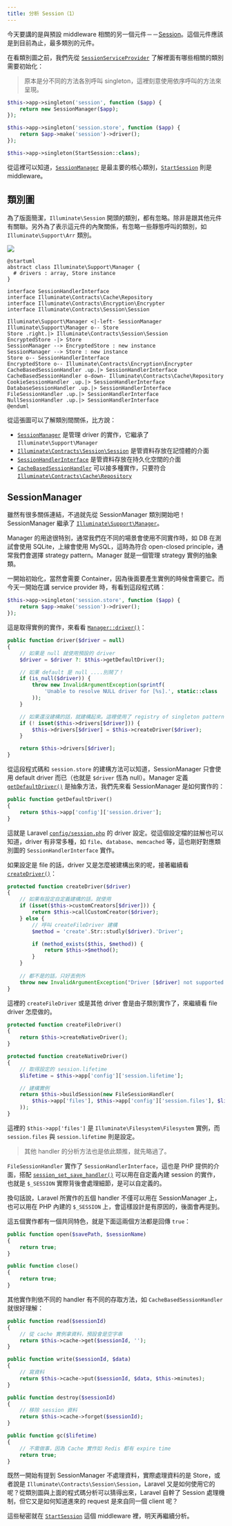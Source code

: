 ```yaml
---
title: 分析 Session（1）
---
```


今天要講的是與預設 middleware 相關的另一個元件－－[Session][]。這個元件應該是到目前為止，最多類別的元件。

在看類別圖之前，我們先從 [`SessionServiceProvider`](https://github.com/laravel/framework/blob/v5.7.6/src/Illuminate/Session/SessionServiceProvider.php) 了解裡面有哪些相關的類別需要初始化：

> 原本是分不同的方法各別呼叫 singleton，這裡刻意使用依序呼叫的方法來呈現。

```php
$this->app->singleton('session', function ($app) {
    return new SessionManager($app);
});

$this->app->singleton('session.store', function ($app) {
    return $app->make('session')->driver();
});

$this->app->singleton(StartSession::class);
```

從這裡可以知道，[`SessionManager`][] 是最主要的核心類別，[`StartSession`][] 則是 middleware。

## 類別圖

為了版面簡潔，`Illuminate\Session` 開頭的類別，都有忽略。除非是跟其他元件有關聯。另外為了表示這元件的內聚關係，有忽略一些靜態呼叫的類別，如 `Illuminate\Support\Arr` 類別。

![](http://www.plantuml.com/plantuml/png/bP9FJm913CNlyocQU7Nu0CGG8chae0UvxgNi5fWuT3PjLqB4xwwoJ1337_Qqa-Rz-jg-7QgXMBEC3gTgWgL16L4LnZ4soy1eL4oQkavYnGiopadWqm7SG2NXWqIX3oY2wrkOM1A2m6h89Ralvm8RoGnBWWcfXiJFo5Ka6UVwNl7NRvHuEuaM8omNLBnHdJHOalKb_IENigxjnoa_IIunkz7orxapczzjVAIP-RpFhduEITwtbt7jVNeIvWlhRGRNJPFNg5hQRmQvsy44uFq0_cdxmBJAUHm5ZkhQOlB-P6XxdopjaCOsqdjKgWxRGw-fVwzoolGabtoLLkol_856ARq7wcRzW8PJr8xKKuWTYTScncx4aBXgbl4R)

```
@startuml
abstract class Illuminate\Support\Manager {
  # drivers : array, Store instance
}

interface SessionHandlerInterface
interface Illuminate\Contracts\Cache\Repository
interface Illuminate\Contracts\Encryption\Encrypter
interface Illuminate\Contracts\Session\Session

Illuminate\Support\Manager <|-left- SessionManager
Illuminate\Support\Manager o-- Store
Store .right.|> Illuminate\Contracts\Session\Session
EncryptedStore -|> Store
SessionManager --> EncryptedStore : new instance
SessionManager --> Store : new instance
Store o-- SessionHandlerInterface
EncryptedStore o-- Illuminate\Contracts\Encryption\Encrypter
CacheBasedSessionHandler .up.|> SessionHandlerInterface
CacheBasedSessionHandler o-down- Illuminate\Contracts\Cache\Repository
CookieSessionHandler .up.|> SessionHandlerInterface
DatabaseSessionHandler .up.|> SessionHandlerInterface
FileSessionHandler .up.|> SessionHandlerInterface
NullSessionHandler .up.|> SessionHandlerInterface
@enduml
```

從這張圖可以了解類別間關係，比方說：

* [`SessionManager`][] 是管理 driver 的實作，它繼承了 `Illuminate\Support\Manager`
* [`Illuminate\Contracts\Session\Session`](https://github.com/laravel/framework/blob/v5.7.6/src/Illuminate/Contracts/Session/Session.php) 是管資料存放在記憶體的介面
* [`SessionHandlerInterface`](http://php.net/manual/en/class.sessionhandlerinterface.php) 是管資料存放在持久化空間的介面
* [`CacheBasedSessionHandler`](https://github.com/laravel/framework/blob/v5.7.6/src/Illuminate/Session/CacheBasedSessionHandler.php) 可以接多種實作，只要符合 [`Illuminate\Contracts\Cache\Repository`](https://github.com/laravel/framework/blob/v5.7.6/src/Illuminate/Contracts/Cache/Repository.php)

## SessionManager

雖然有很多關係連結，不過就先從 SessionManager 類別開始吧！SessionManager 繼承了 [`Illuminate\Support\Manager`](https://github.com/laravel/framework/blob/v5.7.6/src/Illuminate/Support/Manager.php)。

Manager 的用途很特別，通常我們在不同的場景會使用不同實作時，如 DB 在測試會使用 SQLite，上線會使用 MySQL，這時為符合 open-closed principle，通常我們會選擇 strategy pattern。Manager 就是一個管理 strategy 實例的抽象類。

一開始初始化，當然會需要 Container，因為後面要產生實例的時候會需要它。而今天一開始在講 service provider 時，有看到這段程式碼：

```php
$this->app->singleton('session.store', function ($app) {
    return $app->make('session')->driver();
});
```

這是取得實例的實作，來看看 [`Manager::driver()`](https://github.com/laravel/framework/blob/v5.7.6/src/Illuminate/Support/Manager.php#L57-L75)：

```php
public function driver($driver = null)
{
    // 如果是 null 就使用預設的 driver
    $driver = $driver ?: $this->getDefaultDriver();

    // 如果 default 是 null ....別鬧了！
    if (is_null($driver)) {
        throw new InvalidArgumentException(sprintf(
            'Unable to resolve NULL driver for [%s].', static::class
        ));
    }

    // 如果還沒建構的話，就建構起來。這裡使用了 registry of singleton pattern 來實作單例 
    if (! isset($this->drivers[$driver])) {
        $this->drivers[$driver] = $this->createDriver($driver);
    }

    return $this->drivers[$driver];
}
```

從這段程式碼和 `session.store` 的建構方法可以知道，SessionManager 只會使用 default driver 而已（也就是 `$driver` 恆為 null）。Manager 定義 [`getDefaultDriver()`](https://github.com/laravel/framework/blob/v5.7.6/src/Illuminate/Session/SessionManager.php#L200-L203) 是抽象方法，我們先來看 SessionManager 是如何實作的：

```php
public function getDefaultDriver()
{
    return $this->app['config']['session.driver'];
}
```

這就是 Laravel [`config/session.php`](https://github.com/laravel/laravel/blob/v5.7.0/config/session.php#L19) 的 driver 設定。從這個設定檔的註解也可以知道，driver 有非常多種，如 `file`、`database`、`memcached` 等，這也剛好對應類別圖的 `SessionHandlerInterface` 實作。

如果設定是 file 的話，driver 又是怎麼被建構出來的呢，接著繼續看 [`createDriver()`](https://github.com/laravel/framework/blob/v5.7.6/src/Illuminate/Support/Manager.php#L85-L100)：

```php
protected function createDriver($driver)
{
    // 如果有設定自定義建構的話，就使用
    if (isset($this->customCreators[$driver])) {
        return $this->callCustomCreator($driver);
    } else {
        // 呼叫 createFileDriver 建構
        $method = 'create'.Str::studly($driver).'Driver';

        if (method_exists($this, $method)) {
            return $this->$method();
        }
    }
    
    // 都不是的話，只好丟例外
    throw new InvalidArgumentException("Driver [$driver] not supported.");
}
```

這裡的 `createFileDriver` 或是其他 driver 會是由子類別實作了，來繼續看 file driver 怎麼做的。

```php
protected function createFileDriver()
{
    return $this->createNativeDriver();
}

protected function createNativeDriver()
{
    // 取得設定的 session.lifetime
    $lifetime = $this->app['config']['session.lifetime'];

    // 建構實例
    return $this->buildSession(new FileSessionHandler(
        $this->app['files'], $this->app['config']['session.files'], $lifetime
    ));
}
```

這裡的 `$this->app['files']` 是 `Illuminate\Filesystem\Filesystem` 實例，而 `session.files` 與 `session.lifetime` 則是設定。

> 其他 handler 的分析方法也是依此類推，就先略過了。

`FileSessionHandler` 實作了 `SessionHandlerInterface`，這也是 PHP 提供的介面，搭配 [`session_set_save_handler()`](http://php.net/manual/en/function.session-set-save-handler.php) 可以用在自定義內建 session 的實作，也就是 `$_SESSION` 實際背後會處理細節，是可以自定義的。

換句話說，Laravel 所實作的五個 handler 不僅可以用在 SessionManager 上，也可以用在 PHP 內建的 `$_SESSION` 上，會這樣設計是有原因的，後面會再提到。

這五個實作都有一個共同特色，就是下面這兩個方法都是回傳 `true`：

```php
public function open($savePath, $sessionName)
{
    return true;
}

public function close()
{
    return true;
}
```

其他實作則依不同的 handler 有不同的存取方法，如 `CacheBasedSessionHandler` 就很好理解：

```php
public function read($sessionId)
{
    // 從 cache 實例拿資料，預設會是空字串
    return $this->cache->get($sessionId, '');
}

public function write($sessionId, $data)
{
    // 寫資料
    return $this->cache->put($sessionId, $data, $this->minutes);
}

public function destroy($sessionId)
{
    // 移除 session 資料
    return $this->cache->forget($sessionId);
}

public function gc($lifetime)
{
    // 不需做事，因為 Cache 實作如 Redis 都有 expire time 
    return true;
}
```

既然一開始有提到 SessionManager 不處理資料，實際處理資料的是 Store，或者說是 `Illuminate\Contracts\Session\Session`，Laravel 又是如何使用它的呢？從類別圖與上面的程式碼分析可以猜得出來，Laravel 自幹了 Session 處理機制，但它又是如何知道進來的 request 是來自同一個 client 呢？

這些秘密就在 [`StartSession`][] 這個 middleware 裡，明天再繼續分析。

[Session]: https://github.com/laravel/framework/tree/v5.7.6/src/Illuminate/Session
[`SessionManager`]: https://github.com/laravel/framework/blob/v5.7.6/src/Illuminate/Session/SessionManager.php
[`StartSession`]: https://github.com/laravel/framework/blob/v5.7.6/src/Illuminate/Session/Middleware/StartSession.php
